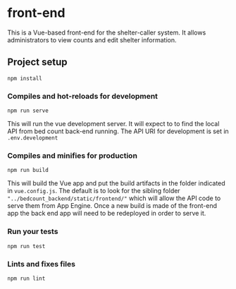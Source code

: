 # front-end

This is a Vue-based front-end for the shelter-caller system. It allows administrators to view counts and edit shelter information. 

## Project setup
```
npm install
```

### Compiles and hot-reloads for development
```
npm run serve
```
This will run the vue development server. It will expect to to find the local API from bed count back-end running. 
The API URI for development is set in `.env.development`

### Compiles and minifies for production
```
npm run build
```
This will build the Vue app and put the build artifacts in the folder indicated in `vue.config.js`. The default is to look for the sibling folder `"../bedcount_backend/static/frontend/"` which will allow the API code to serve them from App Engine. Once a new build is made of the front-end app the back end app will need to be redeployed in order to serve it.

### Run your tests
```
npm run test
```

### Lints and fixes files
```
npm run lint
```
